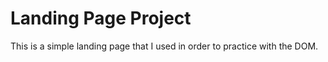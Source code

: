 # Landing Page Project

This is a simple landing page that I used in order to practice with the DOM. 
